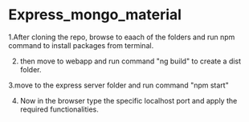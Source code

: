 # Express_mongo_material
1.After cloning the repo, browse to eaach of the folders and run npm command to install packages from terminal.

2. then move to webapp and run command "ng build"  to create a dist folder.

3.move to the express server folder and run command "npm start"

4. Now in the browser type the specific localhost port and apply the required functionalities.

